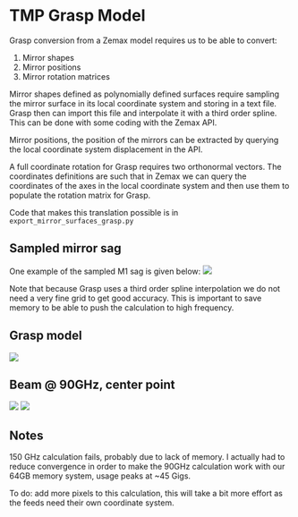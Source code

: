 # TMP Grasp Model

Grasp conversion from a Zemax model requires us to be able to convert:

1. Mirror shapes
2. Mirror positions
3. Mirror rotation matrices

Mirror shapes defined as polynomially defined surfaces require
sampling the mirror surface in its local coordinate system
and storing in a text file. Grasp then can import this
file and interpolate it with a third order spline. This can
be done with some coding with the Zemax API.

Mirror positions, the position of the mirrors can be extracted
by querying the local coordinate system displacement in the API.

A full coordinate rotation for Grasp requires two orthonormal
vectors. The coordinates definitions are such that in Zemax we
can query the coordinates of the axes in the local coordinate
system and then use them to populate the rotation matrix for Grasp.

Code that makes this translation possible is in
```export_mirror_surfaces_grasp.py```

## Sampled mirror sag

One example of the sampled M1 sag is given below:
![](../sfc/prime.png)

Note that because Grasp uses a third order spline interpolation
we do not need a very fine grid to get good accuracy. This is important to save memory to be able to push the calculation to high frequency.

## Grasp model

![](TMP_mech_var8A_raytrace_grasp.png)

## Beam @ 90GHz, center point

![](20210426_grasp_beam.png)
![](20210426_grasp_beam_cross.png)

## Notes

150 GHz calculation fails, probably due to lack of memory. I actually had to reduce convergence in order to make the 90GHz calculation work with our 64GB memory system, usage peaks at ~45 Gigs.

To do: add more pixels to this calculation, this will take a bit more effort as the feeds need their own coordinate system.
